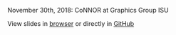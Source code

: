November 30th, 2018: CoNNOR at Graphics Group ISU

View slides in [browser](http://nbviewer.jupyter.org/github/MirandaTilton/shoe_nnet/blob/master/GraphicsGroup_CoNNOR_Slides.pdf) or directly in [GitHub](https://github.com/MirandaTilton/shoe_nnet/blob/master/GraphicsGroup_CoNNOR_Slides.pdf)
